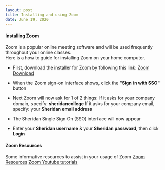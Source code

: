 ```yaml
---
layout: post
title: Installing and using Zoom   
date: June 19, 2020
--- 
```


#### **Installing Zoom**

Zoom is a popular online meeting software and will be used frequently throughout your online classes.  
Here is a how to guide for installing Zoom on your home computer.

* First, download the installer for Zoom by following this link: [Zoom Download](https://zoom.us/download)

* When the Zoom sign-on interface shows, click the **"Sign in with SSO"** button

* Next Zoom will now ask for 1 of 2 things:
  If it asks for your company domain, specify: **sheridancollege**
  If it asks for your company email, specify: your **Sheridan email address**

* The Sheridan Single Sign On (SSO) interface will now appear

* Enter your **Sheridan username** & your **Sheridan password**, then click **Login**


#### **Zoom Resources**

Some informative resources to assist in your usage of Zoom
[Zoom Resources](https://zoom.us/resources)
[Zoom Youtube tutorials](https://www.youtube.com/playlist?list=PLKpRxBfeD1kEM_I1lId3N_Xl77fKDzSXe)